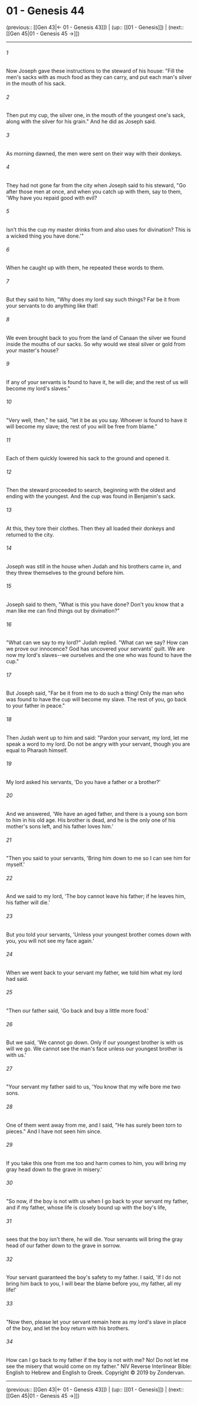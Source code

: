 # 01 - Genesis 44

(previous:: [[Gen 43|← 01 - Genesis 43]]) | (up:: [[01 - Genesis]]) | (next:: [[Gen 45|01 - Genesis 45 →]])

***


###### 1 
Now Joseph gave these instructions to the steward of his house: "Fill the men's sacks with as much food as they can carry, and put each man's silver in the mouth of his sack. 

###### 2 
Then put my cup, the silver one, in the mouth of the youngest one's sack, along with the silver for his grain." And he did as Joseph said. 

###### 3 
As morning dawned, the men were sent on their way with their donkeys. 

###### 4 
They had not gone far from the city when Joseph said to his steward, "Go after those men at once, and when you catch up with them, say to them, 'Why have you repaid good with evil? 

###### 5 
Isn't this the cup my master drinks from and also uses for divination? This is a wicked thing you have done.'" 

###### 6 
When he caught up with them, he repeated these words to them. 

###### 7 
But they said to him, "Why does my lord say such things? Far be it from your servants to do anything like that! 

###### 8 
We even brought back to you from the land of Canaan the silver we found inside the mouths of our sacks. So why would we steal silver or gold from your master's house? 

###### 9 
If any of your servants is found to have it, he will die; and the rest of us will become my lord's slaves." 

###### 10 
"Very well, then," he said, "let it be as you say. Whoever is found to have it will become my slave; the rest of you will be free from blame." 

###### 11 
Each of them quickly lowered his sack to the ground and opened it. 

###### 12 
Then the steward proceeded to search, beginning with the oldest and ending with the youngest. And the cup was found in Benjamin's sack. 

###### 13 
At this, they tore their clothes. Then they all loaded their donkeys and returned to the city. 

###### 14 
Joseph was still in the house when Judah and his brothers came in, and they threw themselves to the ground before him. 

###### 15 
Joseph said to them, "What is this you have done? Don't you know that a man like me can find things out by divination?" 

###### 16 
"What can we say to my lord?" Judah replied. "What can we say? How can we prove our innocence? God has uncovered your servants' guilt. We are now my lord's slaves--we ourselves and the one who was found to have the cup." 

###### 17 
But Joseph said, "Far be it from me to do such a thing! Only the man who was found to have the cup will become my slave. The rest of you, go back to your father in peace." 

###### 18 
Then Judah went up to him and said: "Pardon your servant, my lord, let me speak a word to my lord. Do not be angry with your servant, though you are equal to Pharaoh himself. 

###### 19 
My lord asked his servants, 'Do you have a father or a brother?' 

###### 20 
And we answered, 'We have an aged father, and there is a young son born to him in his old age. His brother is dead, and he is the only one of his mother's sons left, and his father loves him.' 

###### 21 
"Then you said to your servants, 'Bring him down to me so I can see him for myself.' 

###### 22 
And we said to my lord, 'The boy cannot leave his father; if he leaves him, his father will die.' 

###### 23 
But you told your servants, 'Unless your youngest brother comes down with you, you will not see my face again.' 

###### 24 
When we went back to your servant my father, we told him what my lord had said. 

###### 25 
"Then our father said, 'Go back and buy a little more food.' 

###### 26 
But we said, 'We cannot go down. Only if our youngest brother is with us will we go. We cannot see the man's face unless our youngest brother is with us.' 

###### 27 
"Your servant my father said to us, 'You know that my wife bore me two sons. 

###### 28 
One of them went away from me, and I said, "He has surely been torn to pieces." And I have not seen him since. 

###### 29 
If you take this one from me too and harm comes to him, you will bring my gray head down to the grave in misery.' 

###### 30 
"So now, if the boy is not with us when I go back to your servant my father, and if my father, whose life is closely bound up with the boy's life, 

###### 31 
sees that the boy isn't there, he will die. Your servants will bring the gray head of our father down to the grave in sorrow. 

###### 32 
Your servant guaranteed the boy's safety to my father. I said, 'If I do not bring him back to you, I will bear the blame before you, my father, all my life!' 

###### 33 
"Now then, please let your servant remain here as my lord's slave in place of the boy, and let the boy return with his brothers. 

###### 34 
How can I go back to my father if the boy is not with me? No! Do not let me see the misery that would come on my father." NIV Reverse Interlinear Bible: English to Hebrew and English to Greek. Copyright © 2019 by Zondervan.

***

(previous:: [[Gen 43|← 01 - Genesis 43]]) | (up:: [[01 - Genesis]]) | (next:: [[Gen 45|01 - Genesis 45 →]])
